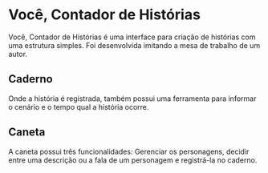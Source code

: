 # Você, Contador de Histórias
Você, Contador de Histórias é uma interface para criação de histórias com uma estrutura simples. Foi desenvolvida imitando a mesa de trabalho de um autor.
## Caderno
Onde a história é registrada, também possui uma ferramenta para informar o cenário e o tempo qual a história ocorre.
## Caneta
A caneta possui três funcionalidades: Gerenciar os personagens, decidir entre uma descrição ou a fala de um personagem e registrá-la no caderno.
